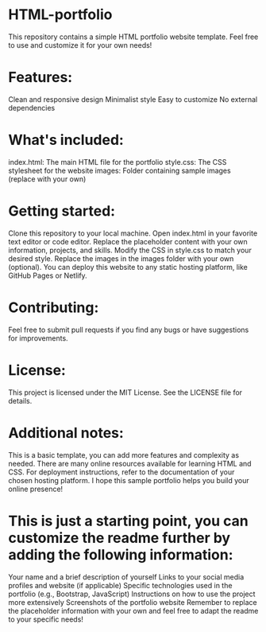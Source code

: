 # HTML-portfolio
This repository contains a simple HTML portfolio website template. Feel free to use and customize it for your own needs!

# Features:
Clean and responsive design
Minimalist style
Easy to customize
No external dependencies

# What's included:
index.html: The main HTML file for the portfolio
style.css: The CSS stylesheet for the website
images: Folder containing sample images (replace with your own)

# Getting started:
Clone this repository to your local machine.
Open index.html in your favorite text editor or code editor.
Replace the placeholder content with your own information, projects, and skills.
Modify the CSS in style.css to match your desired style.
Replace the images in the images folder with your own (optional).
You can deploy this website to any static hosting platform, like GitHub Pages or Netlify.

# Contributing:
Feel free to submit pull requests if you find any bugs or have suggestions for improvements.

# License:
This project is licensed under the MIT License. See the LICENSE file for details.

# Additional notes:
This is a basic template, you can add more features and complexity as needed.
There are many online resources available for learning HTML and CSS.
For deployment instructions, refer to the documentation of your chosen hosting platform.
I hope this sample portfolio helps you build your online presence!

# This is just a starting point, you can customize the readme further by adding the following information:
Your name and a brief description of yourself
Links to your social media profiles and website (if applicable)
Specific technologies used in the portfolio (e.g., Bootstrap, JavaScript)
Instructions on how to use the project more extensively
Screenshots of the portfolio website
Remember to replace the placeholder information with your own and feel free to adapt the readme to your specific needs!
